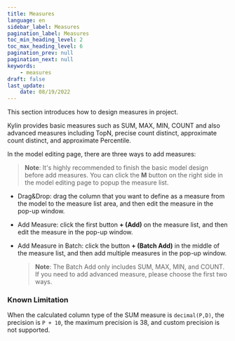 ```yaml
---
title: Measures
language: en
sidebar_label: Measures
pagination_label: Measures
toc_min_heading_level: 2
toc_max_heading_level: 6
pagination_prev: null
pagination_next: null
keywords:
    - measures
draft: false
last_update:
    date: 08/19/2022
---
```


This section introduces how to design measures in project.

Kylin provides basic measures such as SUM, MAX, MIN, COUNT and also advanced measures including TopN, precise count distinct, approximate count distinct, and approximate Percentile.

In the model editing page, there are three ways to add measures:

> **Note**: It's highly recommended to finish the basic model design before add measures. You can click the **M** button on the right side in the model editing page to popup the measure list.



- Drag&Drop: drag the column that you want to define as a measure from the model to the measure list area, and then edit the measure in the pop-up window.

- Add Measure: click the first button **+ (Add)** on the measure list, and then edit the measure in the pop-up window.

- Add Measure in Batch: click the button **+ (Batch Add)** in the middle of the measure list, and then add multiple measures in the pop-up window.

  > **Note**: The Batch Add only includes SUM, MAX, MIN, and COUNT. If you need to add advanced measure, please choose the first two ways.

### Known Limitation

When the calculated column type of the SUM measure is `decimal(P,D)`, the precision is `P + 10`, the maximum precision is 38, and custom precision is not supported.
